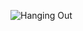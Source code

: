 ![Hanging Out](https://scontent-dus1-1.xx.fbcdn.net/v/t31.0-8/22424498_10214431855937001_6292798223724261324_o.jpg?_nc_cat=100&_nc_sid=dd9801&_nc_ohc=h13wZMDth1UAX8CD7pw&_nc_ht=scontent-dus1-1.xx&oh=2a62efdadc86171591531f451f8725ae&oe=5F2D0B66)
